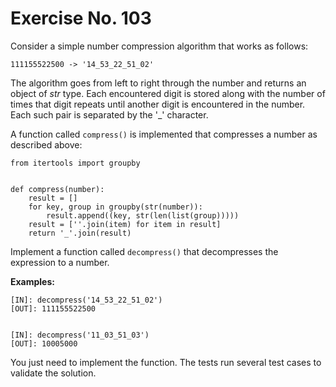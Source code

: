 # Exercise No. 103

Consider a simple number compression algorithm that works as follows:


    111155522500 -> '14_53_22_51_02'


The algorithm goes from left to right through the number and returns an object of *str* type. Each encountered digit is stored along with the number of times that digit repeats until another digit is encountered in the number. Each such pair is separated by the '_' character.

A function called `compress()` is implemented that compresses a number as described above:


    from itertools import groupby
     
     
    def compress(number):
        result = []
        for key, group in groupby(str(number)):
            result.append((key, str(len(list(group)))))
        result = [''.join(item) for item in result]
        return '_'.join(result)


Implement a function called `decompress()` that decompresses the expression to a number.


**Examples:**


    [IN]: decompress('14_53_22_51_02')
    [OUT]: 111155522500


    [IN]: decompress('11_03_51_03')
    [OUT]: 10005000


You just need to implement the function. The  tests run several test cases to validate the solution.